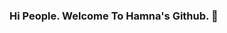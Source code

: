 ### Hi People. Welcome To Hamna's Github. 👋

<!--
**hamnaiqbal/Hamnaiqbal** is a ✨ _special_ ✨ repository because its `README.md` (this file) appears on your GitHub profile.

Here are some ideas to get you started:

# **Anonymous girl stucked in the world of Developers** 🙋💃

### Learn About Hamna Iqbal Khan ❤️


- ☕ Former Employee at Starbucks of Trinidad & Tobago.
- 🙋 Employee at Nastech as Front End Web Developer.
- 🙋 Former Ex Lead at [National Youth Assembly](https://www.nya.com.pk/)
- 🌱 I’m Full Time Wordpress Developer.
- 👯 My skills are in designing, development SEO Optimization and Web Scrapping. 
- 💻 Mentor at teaching Web Development.
- 💻 Open source contributor at Github.
- 📫 How to reach me: [Linked In](https://www.linkedin.com/in/hamnaiqbalkhan/)
- 😄 Pronouns: Her/She
- ⚡ Fun fact: I can Dance 
-->
